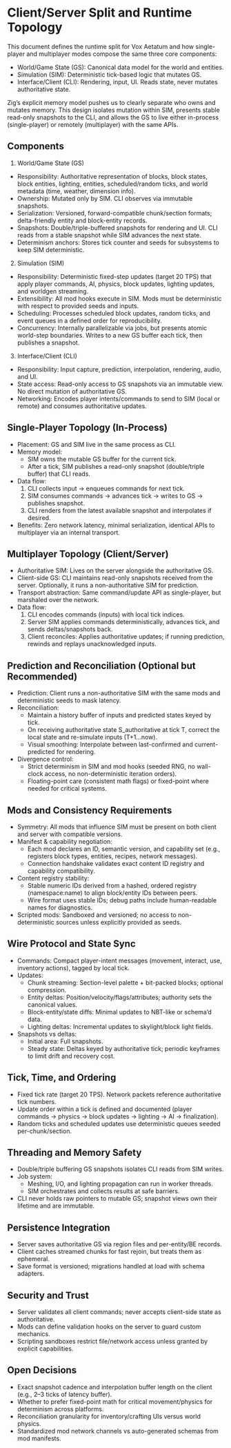 # Client/Server Split and Runtime Topology

This document defines the runtime split for Vox Aetatum and how single-player and multiplayer modes compose the same three core components:

- World/Game State (GS): Canonical data model for the world and entities.
- Simulation (SIM): Deterministic tick-based logic that mutates GS.
- Interface/Client (CLI): Rendering, input, UI. Reads state, never mutates authoritative state.

Zig’s explicit memory model pushes us to clearly separate who owns and mutates memory. This design isolates mutation within SIM, presents stable read-only snapshots to the CLI, and allows the GS to live either in-process (single-player) or remotely (multiplayer) with the same APIs.


## Components

1) World/Game State (GS)
- Responsibility: Authoritative representation of blocks, block states, block entities, lighting, entities, scheduled/random ticks, and world metadata (time, weather, dimension info).
- Ownership: Mutated only by SIM. CLI observes via immutable snapshots.
- Serialization: Versioned, forward-compatible chunk/section formats; delta-friendly entity and block-entity records.
- Snapshots: Double/triple-buffered snapshots for rendering and UI. CLI reads from a stable snapshot while SIM advances the next state.
- Determinism anchors: Stores tick counter and seeds for subsystems to keep SIM deterministic.

2) Simulation (SIM)
- Responsibility: Deterministic fixed-step updates (target 20 TPS) that apply player commands, AI, physics, block updates, lighting updates, and worldgen streaming.
- Extensibility: All mod hooks execute in SIM. Mods must be deterministic with respect to provided seeds and inputs.
- Scheduling: Processes scheduled block updates, random ticks, and event queues in a defined order for reproducibility.
- Concurrency: Internally parallelizable via jobs, but presents atomic world-step boundaries. Writes to a new GS buffer each tick, then publishes a snapshot.

3) Interface/Client (CLI)
- Responsibility: Input capture, prediction, interpolation, rendering, audio, and UI.
- State access: Read-only access to GS snapshots via an immutable view. No direct mutation of authoritative GS.
- Networking: Encodes player intents/commands to send to SIM (local or remote) and consumes authoritative updates.


## Single-Player Topology (In-Process)
- Placement: GS and SIM live in the same process as CLI.
- Memory model: 
  - SIM owns the mutable GS buffer for the current tick.
  - After a tick, SIM publishes a read-only snapshot (double/triple buffer) that CLI reads.
- Data flow:
  1) CLI collects input → enqueues commands for next tick.
  2) SIM consumes commands → advances tick → writes to GS → publishes snapshot.
  3) CLI renders from the latest available snapshot and interpolates if desired.
- Benefits: Zero network latency, minimal serialization, identical APIs to multiplayer via an internal transport.


## Multiplayer Topology (Client/Server)
- Authoritative SIM: Lives on the server alongside the authoritative GS.
- Client-side GS: CLI maintains read-only snapshots received from the server. Optionally, it runs a non-authoritative SIM for prediction.
- Transport abstraction: Same command/update API as single-player, but marshaled over the network.
- Data flow:
  1) CLI encodes commands (inputs) with local tick indices.
  2) Server SIM applies commands deterministically, advances tick, and sends deltas/snapshots back.
  3) Client reconciles: Applies authoritative updates; if running prediction, rewinds and replays unacknowledged inputs.


## Prediction and Reconciliation (Optional but Recommended)
- Prediction: Client runs a non-authoritative SIM with the same mods and deterministic seeds to mask latency.
- Reconciliation:
  - Maintain a history buffer of inputs and predicted states keyed by tick.
  - On receiving authoritative state S_authoritative at tick T, correct the local state and re-simulate inputs (T+1…now).
  - Visual smoothing: Interpolate between last-confirmed and current-predicted for rendering.
- Divergence control:
  - Strict determinism in SIM and mod hooks (seeded RNG, no wall-clock access, no non-deterministic iteration orders).
  - Floating-point care (consistent math flags) or fixed-point where needed for critical systems.


## Mods and Consistency Requirements
- Symmetry: All mods that influence SIM must be present on both client and server with compatible versions.
- Manifest & capability negotiation:
  - Each mod declares an ID, semantic version, and capability set (e.g., registers block types, entities, recipes, network messages).
  - Connection handshake validates exact content ID registry and capability compatibility.
- Content registry stability:
  - Stable numeric IDs derived from a hashed, ordered registry (namespace:name) to align block/entity IDs between peers.
  - Wire format uses stable IDs; debug paths include human-readable names for diagnostics.
- Scripted mods: Sandboxed and versioned; no access to non-deterministic sources unless explicitly provided as seeds.


## Wire Protocol and State Sync
- Commands: Compact player-intent messages (movement, interact, use, inventory actions), tagged by local tick.
- Updates:
  - Chunk streaming: Section-level palette + bit-packed blocks; optional compression.
  - Entity deltas: Position/velocity/flags/attributes; authority sets the canonical values.
  - Block-entity/state diffs: Minimal updates to NBT-like or schema’d data.
  - Lighting deltas: Incremental updates to skylight/block light fields.
- Snapshots vs deltas:
  - Initial area: Full snapshots.
  - Steady state: Deltas keyed by authoritative tick; periodic keyframes to limit drift and recovery cost.


## Tick, Time, and Ordering
- Fixed tick rate (target 20 TPS). Network packets reference authoritative tick numbers.
- Update order within a tick is defined and documented (player commands → physics → block updates → lighting → AI → finalization).
- Random ticks and scheduled updates use deterministic queues seeded per-chunk/section.


## Threading and Memory Safety
- Double/triple buffering GS snapshots isolates CLI reads from SIM writes.
- Job system:
  - Meshing, I/O, and lighting propagation can run in worker threads.
  - SIM orchestrates and collects results at safe barriers.
- CLI never holds raw pointers to mutable GS; snapshot views own their lifetime and are immutable.


## Persistence Integration
- Server saves authoritative GS via region files and per-entity/BE records.
- Client caches streamed chunks for fast rejoin, but treats them as ephemeral.
- Save format is versioned; migrations handled at load with schema adapters.


## Security and Trust
- Server validates all client commands; never accepts client-side state as authoritative.
- Mods can define validation hooks on the server to guard custom mechanics.
- Scripting sandboxes restrict file/network access unless granted by explicit capabilities.


## Open Decisions
- Exact snapshot cadence and interpolation buffer length on the client (e.g., 2–3 ticks of latency buffer).
- Whether to prefer fixed-point math for critical movement/physics for determinism across platforms.
- Reconciliation granularity for inventory/crafting UIs versus world physics.
- Standardized mod network channels vs auto-generated schemas from mod manifests.

